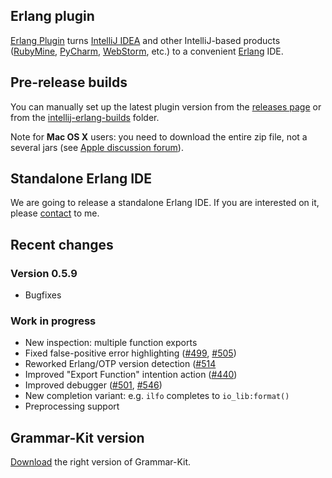 ## Erlang plugin
[Erlang Plugin](http://plugins.jetbrains.com/plugin/?pluginId=7083) turns [IntelliJ IDEA](http://www.jetbrains.com/idea/) 
and other IntelliJ-based products 
([RubyMine](http://www.jetbrains.com/ruby/), 
[PyCharm](http://www.jetbrains.com/pycharm/), 
[WebStorm](http://www.jetbrains.com/webstorm/), etc.) to a convenient [Erlang](http://www.erlang.org/) IDE.

## Pre-release builds
You can manually set up the latest plugin version from the [releases page](https://github.com/ignatov/intellij-erlang/releases) or from the [intellij-erlang-builds](https://www.dropbox.com/sh/4sbgxzjto5fa21b/1cpM3Nb-yF) folder.

Note for **Mac OS X** users: you need to download the entire zip file, not a several jars (see [Apple discussion forum](https://discussions.apple.com/thread/1483114)). 

## Standalone Erlang IDE
We are going to release a standalone Erlang IDE. If you are interested on it, please [contact](mailto:ignatovs@gmail.com) to me.

## Recent changes
### Version 0.5.9
* Bugfixes

### Work in progress
* New inspection: multiple function exports
* Fixed false-positive error highlighting (<a href="https://github.com/ignatov/intellij-erlang/issues/499">#499</a>, <a href="https://github.com/ignatov/intellij-erlang/issues/505">#505</a>)
* Reworked Erlang/OTP version detection (<a href="https://github.com/ignatov/intellij-erlang/issues/514">#514</a>
* Improved "Export Function" intention action (<a href="https://github.com/ignatov/intellij-erlang/issues/440">#440</a>)
* Improved debugger (<a href="https://github.com/ignatov/intellij-erlang/issues/501">#501</a>, <a href="https://github.com/ignatov/intellij-erlang/issues/546">#546</a>)
* New completion variant: e.g. ```ilfo``` completes to ```io_lib:format()```
* Preprocessing support

## Grammar-Kit version
[Download](https://github.com/JetBrains/Grammar-Kit/releases/tag/1.2.0.2) the right version of Grammar-Kit.
